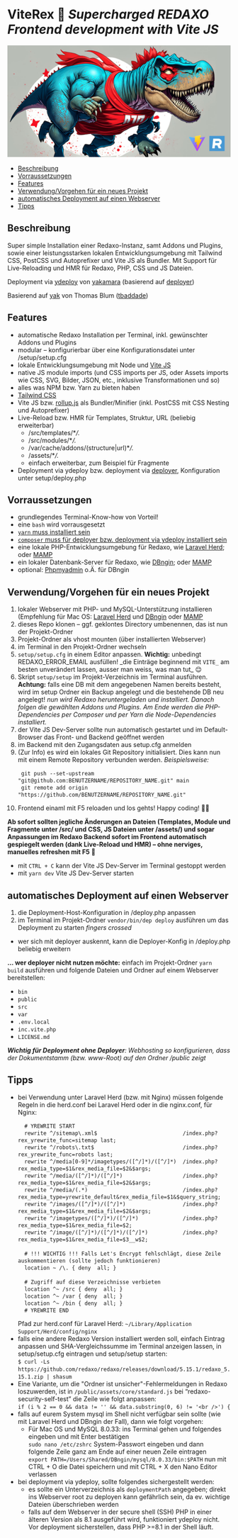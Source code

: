 # ViteRex 🚀 _Supercharged REDAXO Frontend development with Vite JS_

![ViteRex](viterex.jpg)

- [Beschreibung](#beschreibung)
- [Vorraussetzungen](#requirements)
- [Features](#features)
- [Verwendung/Vorgehen für ein neues Projekt](#anker-neues-projekt)
- [automatisches Deployment auf einen Webserver](#deployment)
- [Tipps](#tips)

<a name="beschreibung"></a>

## Beschreibung

Super simple Installation einer Redaxo-Instanz, samt Addons und Plugins, sowie
einer leistungsstarken lokalen Entwicklungsumgebung mit Tailwind CSS, PostCSS und
Autoprefixer und Vite JS als Bundler.
Mit Support für Live-Reloading und HMR für Redaxo, PHP, CSS und JS Dateien.

Deployment via [ydeploy](https://github.com/yakamara/ydeploy) von [yakamara](https://github.com/yakamara/) (basierend auf [deployer](https://deployer.org/))

Basierend auf [yak](https://github.com/yakamara/yak) von Thomas Blum ([tbaddade](https://github.com/tbaddade))

<a name="features"></a>

## Features

- automatische Redaxo Installation per Terminal, inkl. gewünschter Addons und Plugins
- modular – konfigurierbar über eine Konfigurationsdatei unter /setup/setup.cfg
- lokale Entwicklungsumgebung mit Node und [Vite JS](https://vitejs.dev/)
- native JS module imports (und CSS imports per JS, oder Assets imports wie CSS, SVG, Bilder, JSON, etc., inklusive Transformationen und so)
- alles was NPM bzw. Yarn zu bieten haben
- [Tailwind CSS](https://tailwindcss.com/)
- Vite JS bzw. [rollup.js](https://rollupjs.org/) als Bundler/Minifier (inkl. PostCSS mit CSS Nesting und Autoprefixer)
- Live-Reload bzw. HMR für Templates, Struktur, URL (beliebig erweiterbar)
  - /src/templates/\*_/._
  - /src/modules/\*_/._
  - /var/cache/addons/(structure|url)\*_/._
  - /assets/\*_/._
  - einfach erweiterbar, zum Beispiel für Fragmente  
- Deployment via ydeploy bzw. deployment via [deployer](https://deployer.org/), Konfiguration unter setup/deploy.php

<a name="requirements"></a>

## Vorraussetzungen

- grundlegendes Terminal-Know-how von Vorteil!
- eine `bash` wird vorrausgesetzt
- [`yarn` muss installiert sein](https://yarnpkg.com)
- [`composer` muss für deployer bzw. deployment via ydeploy installiert sein](https://getcomposer.org/)
- eine lokale PHP-Entwicklungsumgebung für Redaxo, wie [Laravel Herd](https://herd.laravel.com/); oder [MAMP](https://www.mamp.info)
- ein lokaler Datenbank-Server für Redaxo, wie [DBngin](https://dbngin.com/); oder [MAMP](https://www.mamp.info)
- optional: [Phpmyadmin](http://phpmyadmin.net/) o.Ä. für DBngin

<a name="anker-neues-projekt"></a>

## Verwendung/Vorgehen für ein neues Projekt

1. lokaler Webserver mit PHP- und MySQL-Unterstützung installieren (Empfehlung für Mac OS: [Laravel Herd](https://herd.laravel.com/) und [DBngin](https://dbngin.com/) oder [MAMP](https://www.mamp.info)
2. dieses Repo klonen – ggf. geklontes Directory umbenennen, das ist nun der Projekt-Ordner
3. Projekt-Ordner als vhost mounten (über installierten Webserver)
4. im Terminal in den Projekt-Ordner wechseln
5. `setup/setup.cfg` in einem Editor anpassen. __Wichtig:__ unbedingt REDAXO_ERROR_EMAIL ausfüllen!
   _die Einträge beginnend mit `VITE_` am besten unverändert lassen, ausser man weiss, was man tut\_ 😌
6. Skript `setup/setup` im Projekt-Verzeichnis im Terminal ausführen. __Achtung:__ falls eine DB mit dem angegebenen Namen bereits besteht, wird im setup Ordner ein Backup angelegt und die bestehende DB neu angelegt!
   _nun wird Redaxo heruntergeladen und installiert. Danach folgen die gewählten Addons und Plugins. Am Ende werden die PHP-Dependencies per Composer und per Yarn die Node-Dependencies installiert._
7. der Vite JS Dev-Server sollte nun automatisch gestartet und im Default-Browser das Front- und Backend geöffnet werden
8. im Backend mit den Zugangsdaten aus setup.cfg anmelden
9. (Zur Info) es wird ein lokales Git Repository initialisiert. Dies kann nun mit einem Remote Repository verbunden werden.
   _Beispielsweise:_
   ```
    git push --set-upstream "git@github.com:BENUTZERNAME/REPOSITORY_NAME.git" main
    git remote add origin "https://github.com/BENUTZERNAME/REPOSITORY_NAME.git"
   ```
10. Frontend einaml mit F5 reloaden und los gehts! Happy coding! 🙌🏼

**Ab sofort sollten jegliche Änderungen an Dateien (Templates, Module und Fragmente unter /src/ und CSS, JS Dateien unter /assets/) und sogar Anpassungen im Redaxo Backend sofort im Frontend automatisch gespiegelt werden (dank Live-Reload und HMR) – ohne nerviges, manuelles refreshen mit F5** 🍔

- mit `CTRL + C` kann der Vite JS Dev-Server im Terminal gestoppt werden
- mit `yarn dev` Vite JS Dev-Server starten

<a name="deployment"></a>

## automatisches Deployment auf einen Webserver

1. die Deployment-Host-Konfiguration in /deploy.php anpassen
2. im Terminal im Projekt-Ordner `vendor/bin/dep deploy` ausführen um das Deployment zu starten _fingers crossed_

- wer sich mit deployer auskennt, kann die Deployer-Konfig in /deploy.php beliebig erweitern

**... wer deployer nicht nutzen möchte:**
einfach im Projekt-Ordner `yarn build` ausführen und folgende Dateien und Ordner auf einem Webserver bereitstellen:

- `bin`
- `public`
- `src`
- `var`
- `.env.local`
- `inc.vite.php`
- `LICENSE.md`

_**Wichtig für Deployment ohne Deployer**: Webhosting so konfigurieren, dass der Dokumentstamm (bzw. www-Root) auf den Ordner /public zeigt_

<a name="tips"></a>

## Tipps

- bei Verwendung unter Laravel Herd (bzw. mit Nginx) müssen folgende Regeln in die herd.conf bei Laravel Herd oder in die nginx.conf, für Nginx:
  ```
    # YREWRITE START
    rewrite ^/sitemap\.xml$                           /index.php?rex_yrewrite_func=sitemap last;
    rewrite ^/robots\.txt$                            /index.php?rex_yrewrite_func=robots last;
    rewrite ^/media[0-9]*/imagetypes/([^/]*)/([^/]*)  /index.php?rex_media_type=$1&rex_media_file=$2&$args;
    rewrite ^/media/([^/]*)/([^/]*)                   /index.php?rex_media_type=$1&rex_media_file=$2&$args;
    rewrite ^/media/(.*)                              /index.php?rex_media_type=yrewrite_default&rex_media_file=$1&$query_string;
    rewrite ^/images/([^/]*)/([^/]*)                  /index.php?rex_media_type=$1&rex_media_file=$2&$args;
    rewrite ^/imagetypes/([^/]*)/([^/]*)              /index.php?rex_media_type=$1&rex_media_file=$2;
    rewrite ^/image/([^/]*)/([^/]*)/([^/]*)           /index.php?rex_media_type=$1&rex_media_file=$3__w$2;

    # !!! WICHTIG !!! Falls Let's Encrypt fehlschlägt, diese Zeile auskommentieren (sollte jedoch funktionieren)
    location ~ /\. { deny  all; }

    # Zugriff auf diese Verzeichnisse verbieten
    location ^~ /src { deny  all; }
    location ^~ /var { deny  all; }
    location ^~ /bin { deny  all; }
    # YREWRITE END
  ```
  Pfad zur herd.conf für Laravel Herd: `~/Library/Application Support/Herd/config/nginx`
- falls eine andere Redaxo Version installiert werden soll, einfach Eintrag anpassen und SHA-Vergleichssumme im Terminal anzeigen lassen, in setup/setup.cfg eintragen und setup/setup starten:<br/>
  `$ curl -Ls https://github.com/redaxo/redaxo/releases/download/5.15.1/redaxo_5.15.1.zip | shasum`
- Eine Variante, um die "Ordner ist unsicher"-Fehlermeldungen in Redaxo loszuwerden, ist in `/public/assets/core/standard.js` bei “redaxo-security-self-test” die Zeile wie folgt anpassen:<br/>
  `if (i % 2 == 0 && data != '' && data.substring(0, 6) != '<br />') {`
- falls auf eurem System mysql im Shell nicht verfügbar sein sollte (wie mit Laravel Herd und DBngin der Fall), dann wie folgt vorgehen:
  - Für Mac OS und MySQL 8.0.33:
    ins Terminal gehen und folgendes eingeben und mit Enter bestätigen<br/>
    `sudo nano /etc/zshrc`
    System-Passwort eingeben und dann folgende Zeile ganz am Ende auf einer neuen Zeile eintragen<br/>
    `export PATH=/Users/Shared/DBngin/mysql/8.0.33/bin:$PATH`
    nun mit CTRL + O die Datei speichern und mit CTRL + X den Nano Editor verlassen
- bei deployment via ydeploy, sollte folgendes sichergestellt werden:
  - es sollte ein Unterverzeichnis als `deploymentPath` angegeben; direkt ins Webserver root zu deployen kann gefährlich sein, da ev. wichtige Dateien überschrieben werden
  - falls auf dem Webserver in der secure shell (SSH) PHP in einer älteren Version als 8.1 ausgeführt wird, funktioniert ydeploy nicht. Vor deployment sicherstellen, dass PHP >=8.1 in der Shell läuft.
